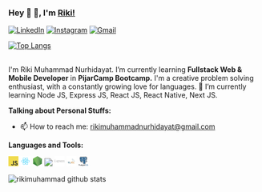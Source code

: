 <!-- ### Hi there 👋 -->

### Hey 👋 🏽, I'm [Riki!](https://github.com/rikimuhammadasli021299)

[![LinkedIn](https://img.shields.io/badge/-LinkedIn-blue?style=flat&logo=Linkedin&logoColor=white)](https://www.linkedin.com/in/rikinurhidayat/)
[![Instagram](https://img.shields.io/badge/-Instagram-c13584?style=flat&labelColor=c13584&logo=instagram&logoColor=white)](https://www.instagram.com/nurhidayat.riki/)
[![Gmail](https://img.shields.io/badge/-Gmail-c14438?style=flat&logo=Gmail&logoColor=white)](mailto:rikimuhammadnurhidayat@gmail.com)

[![Top Langs](https://github-readme-stats.vercel.app/api/top-langs/?username=rikimuhammadasli021299&layout=compact)](https://github.com/anuraghazra/github-readme-stats)
<br />
<br />

I'm Riki Muhammad Nurhidayat. I’m currently learning <b>Fullstack Web & Mobile Developer</b> in <b>PijarCamp Bootcamp.</b> I'm a creative problem solving enthusiast, with a constantly growing love for languages.
🌱 I’m currently learning Node JS, Express JS, React JS, React Native, Next JS.

**Talking about Personal Stuffs:**

- 📫 How to reach me: rikimuhammadnurhidayat@gmail.com

**Languages and Tools:**

<code><img height="20" src="https://raw.githubusercontent.com/github/explore/80688e429a7d4ef2fca1e82350fe8e3517d3494d/topics/javascript/javascript.png"></code>
<code><img height="20" src="https://raw.githubusercontent.com/github/explore/80688e429a7d4ef2fca1e82350fe8e3517d3494d/topics/react/react.png"></code>
<code><img height="20" src="https://raw.githubusercontent.com/github/explore/80688e429a7d4ef2fca1e82350fe8e3517d3494d/topics/nodejs/nodejs.png"></code>
<code><img height="20" src="https://cdn.worldvectorlogo.com/logos/nextjs-2.svg"></code>
<code><img height="20" src="https://raw.githubusercontent.com/github/explore/80688e429a7d4ef2fca1e82350fe8e3517d3494d/topics/express/express.png"></code>
<code><img height="20" src="https://raw.githubusercontent.com/github/explore/80688e429a7d4ef2fca1e82350fe8e3517d3494d/topics/mysql/mysql.png"></code>
<code><img height="20" src="https://raw.githubusercontent.com/devicons/devicon/master/icons/postgresql/postgresql-original-wordmark.svg"></code>

![rikimuhammad github stats](https://github-readme-stats.vercel.app/api?username=rikimuhammadasli021299&show_icons=true&theme=tokyonight)
